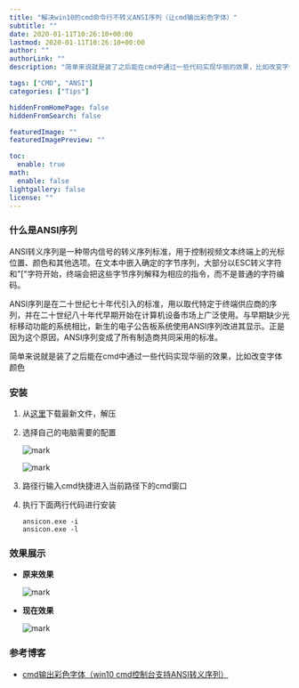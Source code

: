 ```yaml
---
title: "解决win10的cmd命令行不转义ANSI序列（让cmd输出彩色字体）"
subtitle: ""
date: 2020-01-11T10:26:10+00:00
lastmod: 2020-01-11T10:26:10+00:00
author: ""
authorLink: ""
description: "简单来说就是装了之后能在cmd中通过一些代码实现华丽的效果，比如改变字体颜色"

tags: ["CMD", "ANSI"]
categories: ["Tips"]

hiddenFromHomePage: false
hiddenFromSearch: false

featuredImage: ""
featuredImagePreview: ""

toc:
  enable: true
math:
  enable: false
lightgallery: false
license: ""
---
```

<!--more-->

### 什么是ANSI序列

ANSI转义序列是一种带内信号的转义序列标准，用于控制视频文本终端上的光标位置、颜色和其他选项。在文本中嵌入确定的字节序列，大部分以ESC转义字符和"["字符开始，终端会把这些字节序列解释为相应的指令，而不是普通的字符编码。

ANSI序列是在二十世纪七十年代引入的标准，用以取代特定于终端供应商的序列，并在二十世纪八十年代早期开始在计算机设备市场上广泛使用。与早期缺少光标移动功能的系统相比，新生的电子公告板系统使用ANSI序列改进其显示。正是因为这个原因，ANSI序列变成了所有制造商共同采用的标准。

简单来说就是装了之后能在cmd中通过一些代码实现华丽的效果，比如改变字体颜色

### 安装

1. 从[这里](https://github.com/adoxa/ansicon/releases)下载最新文件，解压

2. 选择自己的电脑需要的配置

   ![mark](https://pic.yqqy.top/blog/20200111/PtEwQgNosvfj.png?imageMogr2/format/webp/interlace/1)

   ![mark](https://pic.yqqy.top/blog/20200111/Wa5AQmQeh1H1.png?imageMogr2/format/webp/interlace/1)

3. 路径行输入cmd快捷进入当前路径下的cmd窗口

4. 执行下面两行代码进行安装

   ```shell
   ansicon.exe -i
   ansicon.exe -l
   ```

### 效果展示

* **原来效果**

  ![mark](https://pic.yqqy.top/blog/20200111/maNVT3Wcio8H.png?imageMogr2/format/webp/interlace/1)

* **现在效果**

  ![mark](https://pic.yqqy.top/blog/20200111/y4lANsHxEczi.png?imageMogr2/format/webp/interlace/1)

### 参考博客

* [cmd输出彩色字体（win10 cmd控制台支持ANSI转义序列）](https://www.cnblogs.com/naiij/p/9772584.html)